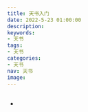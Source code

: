 ```yaml
---
title: 天书入门
date: 2022-5-23 01:00:00
description: 
keywords:
- 天书
tags:
- 天书
categories: 
- 天书
nav: 天书
image: 
---
```



## 

- 


